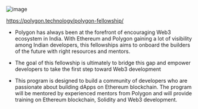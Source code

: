 ![image](https://user-images.githubusercontent.com/50794716/175805828-b7e9da25-a977-4fd5-9a3d-b0395139b12f.png)

https://polygon.technology/polygon-fellowship/

- Polygon has always been at the forefront of encouraging Web3 ecosystem in India. With Ethereum and Polygon gaining a lot of visibility among Indian developers, this fellowships aims to onboard the builders of the future with right resources and mentors.

- The goal of this fellowship is ultimately to bridge this gap and empower developers to take the first step toward Web3 development

- This program is designed to build a community of developers who are passionate about building dApps on Ethereum blockchain. The program will be mentored by experienced mentors from Polygon and will provide training on Ethereum blockchain, Solidity and Web3 development.
